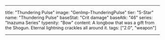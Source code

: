 ---

title: "Thundering Pulse"
image: "GenImp-ThunderingPulse"
tier: "5-Star"
name: "Thundering Pulse"
baseStat: "Crit damage"
baseAtk: "46"
series: "Inazuma Series"
typenity: "Bow"
content: A longbow that was a gift from the Shogun. Eternal lightning crackles all around it.
tags: ["2.0", "weapon"]

---